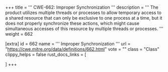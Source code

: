 +++
title = '''
CWE-662: Improper Synchronization
'''
description	= '''
The product utilizes multiple threads or processes to allow temporary access to a shared resource that can only be exclusive to one process at a time, but it does not properly synchronize these actions, which might cause simultaneous accesses of this resource by multiple threads or processes.
'''
weight = 662

[extra]
id = 662
name = '''
Improper Synchronization
'''
url = "https://cwe.mitre.org/data/definitions/662.html"
vote = ""
class = "Class"
clippy_helps = false
rust_docs_links = [
	
]
+++
